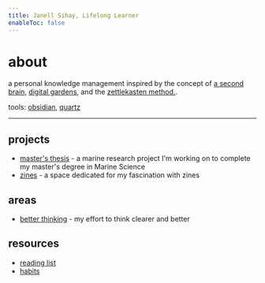```yaml
---
title: Janell Sihay, Lifelong Learner
enableToc: false
---
```


# about
a personal knowledge management inspired by the concept of [a second brain](https://www.buildingasecondbrain.com/), [digital gardens](https://www.technologyreview.com/2020/09/03/1007716/digital-gardens-let-you-cultivate-your-own-little-bit-of-the-internet/), and the [zettlekasten method.](https://zettelkasten.de/posts/overview/).

tools: [obsidian](https://obsidian.md/), [quartz](https://github.com/jackyzha0/quartz)

--- 

## projects 

- [master's thesis](notes/masters-thesis.md) - a marine research project I'm working on to complete my master's degree in Marine Science
- [zines](notes/zines.md) - a space dedicated for my fascination with zines 

## areas

- [better thinking](notes/better-thinking.md) - my effort to think clearer and better

## resources

- [reading list](notes/readinglist.md) 
- [habits](notes/habits.md)